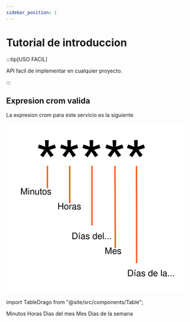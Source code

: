 ```yaml
---
sidebar_position: 1
---
```


# Tutorial de introduccion

:::tip[USO FACIL]

API facil de implementar en cualquier proyecto.

:::

## Expresion crom valida

La expresion crom para este servicio es la siguiente


![Expresion crom](./img/expresion.svg)

import TableDrago from "@site/src/components/Table"; 

<TableDrago thead="*,*,*,*,*">
<tr>
    <td>Minutos</td>
    <td>Horas</td>
    <td>Dias del mes</td>
    <td>Mes</td>
    <td>Dias de la semana</td>
</tr>
</TableDrago>

